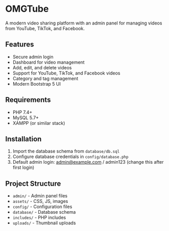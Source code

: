 # OMGTube

A modern video sharing platform with an admin panel for managing videos from YouTube, TikTok, and Facebook.

## Features
- Secure admin login
- Dashboard for video management
- Add, edit, and delete videos
- Support for YouTube, TikTok, and Facebook videos
- Category and tag management
- Modern Bootstrap 5 UI

## Requirements
- PHP 7.4+
- MySQL 5.7+
- XAMPP (or similar stack)

## Installation
1. Import the database schema from `database/db.sql`
2. Configure database credentials in `config/database.php`
3. Default admin login: admin@example.com / admin123 (change this after first login)

## Project Structure
- `admin/` - Admin panel files
- `assets/` - CSS, JS, images
- `config/` - Configuration files
- `database/` - Database schema
- `includes/` - PHP includes
- `uploads/` - Thumbnail uploads
